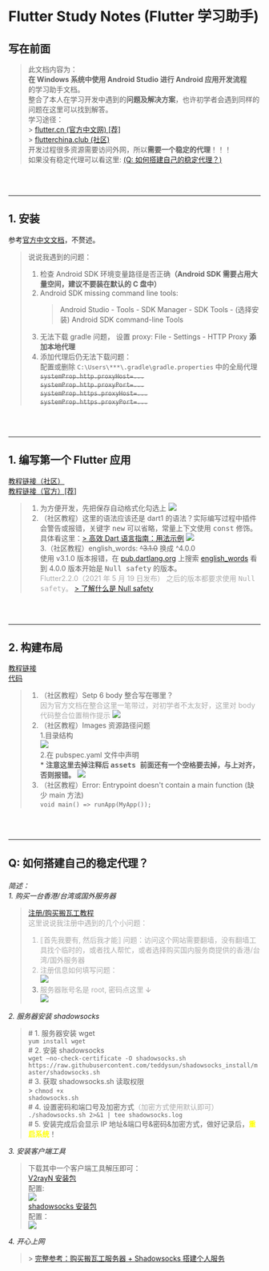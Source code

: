 # Flutter Study Notes (Flutter 学习助手)

## 写在前面

> 此文档内容为：<br><b>在 Windows 系统中使用 Android Studio 进行 Android 应用开发流程</b><br>的学习助手文档。<br> 整合了本人在学习开发中遇到的<b>问题及解决方案</b>，也许初学者会遇到同样的问题在这里可以找到解答。<br>
> 学习途径： <br> > [flutter.cn (官方中文网) [荐]](https://flutter.cn/docs/get-started/install)<br> > [flutterchina.club (社区)](https://flutterchina.club/)<br>
> 开发过程很多资源需要访问外网，所以<b>需要一个稳定的代理</b>！！！<br>如果没有稳定代理可以看这里: [(Q: 如何搭建自己的稳定代理？)](#Q1)

<br>
<br>

---

## 1. 安装

参考[<u>官方中文文档</u>](https://flutter.cn/docs/get-started/install/windows)，不赘述。

> 说说我遇到的问题：<br>
>
> 1. 检查 Android SDK 环境变量路径是否正确<b>（Android SDK 需要占用大量空间，建议不要装在默认的 C 盘中）</b>
> 2. Android SDK missing command line tools:
>    > Android Studio - Tools - SDK Manager - SDK Tools - (选择安装) Android SDK command-line Tools
> 3. 无法下载 gradle 问题， 设置 proxy: File - Settings - HTTP Proxy <b>添加本地代理</b>
> 4. 添加代理后仍无法下载问题：<br>
>    配置或删除 `C:\Users\***\.gradle\gradle.properties` 中的全局代理<br> ~~`systemProp.http.proxyHost=...`~~<br> ~~`systemProp.http.proxyPort=...`~~<br> ~~`systemProp.https.proxyHost=...`~~<br> ~~`systemProp.https.proxyPort=...`~~<br>

<br>
<br>

---

## 1. 编写第一个 Flutter 应用

[教程链接（社区）](https://doc.flutterchina.club/get-started/codelab/)<br>
[教程链接（官方）[荐]](https://flutter.cn/docs/get-started/codelab)

> 1. 为方便开发，先把保存自动格式化勾选上
>    ![](assets/format.png)
> 2. （社区教程）这里的语法应该还是 dart1 的语法？实际编写过程中插件会警告或报错，关键字 <kbd>new</kbd> 可以省略，常量上下文使用 <kbd>const</kbd> 修饰。具体看这里：[> 高效 Dart 语言指南：用法示例](https://dart.cn/guides/language/effective-dart/usage#dont-use-new) ![](assets/f1.png)<br> 3.（社区教程）english_words: ~~^3.1.0~~ 换成 ^4.0.0 <br>
>    使用 v3.1.0 版本报错，在 [pub.dartlang.org](https://pub.dev/) 上搜索 [english_words](https://pub.dev/packages/english_words) 看到 4.0.0 版本开始是 <kbd>Null safety</kbd> 的版本。<br><font color=#aaa>Flutter2.2.0（2021 年 5 月 19 日发布） 之后的版本都要求使用 <kbd>Null safety</kbd>。</font> [> 了解什么是 Null safety](https://dart.cn/null-safety)

<br>
<br>

---

## 2. 构建布局

[教程链接](https://doc.flutterchina.club/tutorials/layout/)<br>
[代码](lib/layout.dart)

> 1. （社区教程）Setp 6 body 整合写在哪里？<br> <font color=#aaa>因为官方文档在整合这里一笔带过，对初学者不太友好，这里对 body 代码整合位置稍作提示</font> ![](assets/body.png)
> 2. （社区教程）Images 资源路径问题<br> 1.目录结构<br> ![](assets/folder.png)<br> 2.在 pubspec.yaml 文件中声明<br> <b>\* 注意这里去掉注释后 <kbd> assets<kbd> 前面还有一个空格要去掉，与上对齐，否则报错。</b> ![](<assets/error63(debug).png>)
> 3. （社区教程）Error: Entrypoint doesn't contain a main function
>    (缺少 main 方法)<br> `void main() => runApp(MyApp()); `

<br>
<br>

---

## <p id="Q1">Q: 如何搭建自己的稳定代理？</p>

<font ><em>简述：</em></font><br>
<font ><em>1. 购买一台香港/台湾或国外服务器</em></font><br>

> [注册/购买搬瓦工教程](https://www.bandwagonhost.cn/register.html) <br> <font color=#aaa>这里说说我注册中遇到的几个小问题：<br>
>
> 1. ⟦首先我要有, 然后我才能⟧ 问题：访问这个网站需要翻墙，没有翻墙工具找个临时的，或者找人帮忙，或者选择购买国内服务商提供的香港/台湾/国外服务器<br>
> 2. 注册信息如何填写问题：<br> ![](assets/regist.png)
> 3. 服务器账号名是 root, 密码点这里 ↆ<br> ![](assets/password.png) </font>

<font ><em>2. 服务器安装 shadowsocks</em></font><br>

> \# 1. 服务器安装 wget<br><code>yum install wget</code><br> \# 2. 安装 shadowsocks <br>`wget –no-check-certificate -O shadowsocks.sh https://raw.githubusercontent.com/teddysun/shadowsocks_install/master/shadowsocks.sh`<br> \# 3. 获取 shadowsocks.sh 读取权限 <br> > <code>chmod +x shadowsocks.sh</code><br> \# 4. 设置密码和端口号及加密方式<font color=#aaa>（加密方式使用默认即可）</font><br> <code>./shadowsocks.sh 2>&1 | tee shadowsocks.log</code><br> \# 5. 安装完成后会显示 IP 地址&端口号&密码&加密方式，做好记录后，<font color=yellow><b>重启系统</b></font>！

<font><em>3. 安装客户端工具</em></font>

> 下载其中一个客户端工具解压即可：<br> [V2rayN 安装包](https://github.com/2dust/v2rayN/releases)<br>
> 配置: <br> ![](assets/v2rayN.png) <br> [shadowsocks 安装包](https://github.com/shadowsocks/shadowsocks-windows/releases)<br>
> 配置：<br> ![](assets/shadowsocks.png)

<font><em>4. 开心上网</em></font><br>

> \> [完整参考：购买搬瓦工服务器 + Shadowsocks 搭建个人服务](https://github.com/clown-coding/vpn) <br>
